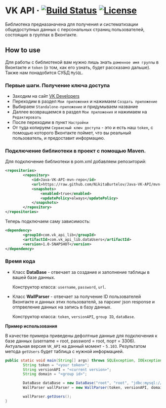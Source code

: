 # VK API &middot;  [![Build Status](https://travis-ci.org/NikitaBurtelov/Java-VK-API.svg?branch=master)](https://travis-ci.org/NikitaBurtelov/Java-VK-API)  [![License](https://img.shields.io/badge/License-Apache%202.0-blue.svg)](https://opensource.org/licenses/Apache-2.0)

Библиотека предназаначена для получения и систематизации общедоступных данных с персональных страниц пользователей, состоящих в группах в Вконтакте. 

## How to use

Для работы с библиотекой вам нужно лишь знать `доменное имя группы` в Вконтакте и `token` (о том, как его узнать, будет рассказано дальше). Также нам понадобится СУБД `MySQL`.


### Первые шаги. Получение ключа доступа

- Заходим на сайт [VK Developers](https://vk.com/dev)
- Переходим в раздел `Мои приложения` и нажимаем `Создать приложение`
- Выбираем `Standalone-приложение` и придумываем название
- Даллее возвращаемся в раздел `Мои приложения` и нажимаем на `Редактировать`
- После переходим в пункт `Настройки`
- От туда копируем `Сервисный ключ доступа` - это и есть наш `token`, с помощью которого Вконтакте поймет, что вы реальный пользователь, и предоставит информацию.


### Подключение библиотеки в проект с помощью Maven.

Для подключение библиотеки в pom.xml добавляем репозиторий:

```xml
<repositories>
        <repository>
            <id>Java-VK-API-mvn-repo</id>
            <url>https://raw.github.com/NikitaBurtelov/Java-VK-API/mvn-repo/</url>
            <snapshots>
                <enabled>true</enabled>
                <updatePolicy>always</updatePolicy>
            </snapshots>
        </repository>
</repositories>
```

Теперь подключаем саму зависимость:

```xml
<dependency>
        <groupId>com.vk_api_lib</groupId>
        <artifactId>com.vk_api_lib.dataUsers</artifactId>
        <version>1.0-SNAPSHOT</version>
</dependency>
```

### Время кода

- Класс **DataBase** - отвечает за создание и заполнение таблицы в вашей базе данных.
  
  Конструктор класса: `username`, `password`, `url`.

- Класс **WallParser** - отвечает за получение ID пользователей Вконтакте и данных этих пользователй, за парсинг json response и отпрвеление данных на запись в базу данных.

  Конструктор класса: `token`, `versionAPI`, `group ID`, `dataBase`.

**Пример использования**

В качестве примера приведены дефолтные данные для подключения к базе данных (username = root, password = root, порт = 3306).
Актуальная версия `VK_API` на данный момент - `5.103`.
Результатом метода `getUsers` будет таблица с нужной информацией.

```Java
public static void main(String[] args) throws SQLException, IOException, ClassNotFoundException {
        String token = "<your token>";
        String versionAPI = "<current version>";
        String domain = "<group id>";

        DataBase dataBase = new DataBase("root", "root", "jdbc:mysql://localhost:3306/test?useSSL=false");
        WallParser wallParser = new WallParser(token, versionAPI, domain, dataBase);

        wallParser.getUsers();
}
```
